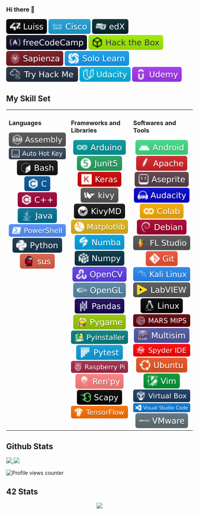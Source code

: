 ### Hi there 👋

<!--
**tde-nico/tde-nico** is a ✨ _special_ ✨ repository because its `README.md` (this file) appears on your GitHub profile.

Here are some ideas to get you started:

- 🔭 I’m currently working on ...
- 🌱 I’m currently learning ...
- 👯 I’m looking to collaborate on ...
- 🤔 I’m looking for help with ...
- 💬 Ask me about ...
- 📫 How to reach me: ...
- 😄 Pronouns: ...
- ⚡ Fun fact: ...


-->

<div align="left">
	<img src="badges/learn/42_Luiss.svg"/>
	<img src="badges/learn/Cisco.svg"/>
	<img src="badges/learn/edX.svg"/>
	<img src="badges/learn/freeCodeCamp.svg"/>
	<img src="badges/learn/Hack_the_Box.svg"/>
	<img src="badges/learn/Sapienza.svg"/>
	<img src="badges/learn/Solo_Learn.svg"/>
	<img src="badges/learn/Try_Hack_Me.svg"/>
	<img src="badges/learn/Udacity.svg"/>
	<img src="badges/learn/Udemy.svg"/>
</div>

## My Skill Set
<table><tr><td valign="top" width="33%">

### Languages
<div align="center">
	<img src="badges/languages/Assembly.svg"/>
	<img src="badges/languages/Auto_Hot_Key.svg"/>
	<img src="badges/languages/Bash.svg"/>
	<img src="badges/languages/C.svg"/>
	<img src="badges/languages/C++.svg"/>
	<img src="badges/languages/Java.svg"/>
	<img src="badges/languages/PowerShell.svg"/>
	<img src="badges/languages/Python.svg"/>
	<a href="http://tinyurl.com/s63ve48">
		<img src="badges/others/sus.svg" />
	</a>

</div>

</td><td valign="top" width="33%">

### Frameworks and Libraries
<div align="center">
	<img src="badges/frameworks_and_libraries/Arduino.svg"/>
	<img src="badges/frameworks_and_libraries/Junit5.svg"/>
	<img src="badges/frameworks_and_libraries/Keras.svg"/>
	<img src="badges/frameworks_and_libraries/kivy.svg"/>
	<img src="badges/frameworks_and_libraries/KivyMD.svg"/>
	<img src="badges/frameworks_and_libraries/Matplotlib.svg"/>
	<img src="badges/frameworks_and_libraries/Numba.svg"/>
	<img src="badges/frameworks_and_libraries/Numpy.svg"/>
	<img src="badges/frameworks_and_libraries/OpenCV.svg"/>
	<img src="badges/frameworks_and_libraries/OpenGL.svg"/>
	<img src="badges/frameworks_and_libraries/pandas.svg"/>
	<img src="badges/frameworks_and_libraries/Pygame.svg"/>
	<img src="badges/frameworks_and_libraries/Pyinstaller.svg"/>
	<img src="badges/frameworks_and_libraries/Pytest.svg"/>
	<img src="badges/frameworks_and_libraries/Raspberry_Pi.svg"/>
	<img src="badges/frameworks_and_libraries/Ren_py.svg"/>
	<img src="badges/frameworks_and_libraries/Scapy.svg"/>
	<img src="badges/frameworks_and_libraries/TensorFlow.svg"/>

</div>
	
</td><td valign="top" width="33%">

### Softwares and Tools
<div align="center">
	<img src="badges/softwares_and_tools/Android.svg"/>
	<img src="badges/softwares_and_tools/Apache.svg"/>
	<img src="badges/softwares_and_tools/Aseprite.svg"/>
	<img src="badges/softwares_and_tools/Audacity.svg"/>
	<img src="badges/softwares_and_tools/Colab.svg"/>
	<img src="badges/softwares_and_tools/Debian.svg"/>
	<img src="badges/softwares_and_tools/FL_Studio.svg"/>
	<img src="badges/softwares_and_tools/Git.svg"/>
	<img src="badges/softwares_and_tools/Kali_Linux.svg"/>
	<img src="badges/softwares_and_tools/LabVIEW.svg"/>
	<img src="badges/softwares_and_tools/Linux.svg"/>
	<img src="badges/softwares_and_tools/MARS_MIPS.svg"/>
	<img src="badges/softwares_and_tools/Multisim.svg"/>
	<img src="badges/softwares_and_tools/Spyder_IDE.svg"/>
	<img src="badges/softwares_and_tools/Ubuntu.svg"/>
	<img src="badges/softwares_and_tools/Vim.svg"/>
	<img src="badges/softwares_and_tools/Virtual_Box.svg"/>
	<img src="badges/softwares_and_tools/Visual_Studio_Code.svg"/>
	<img src="badges/softwares_and_tools/VMware.svg"/>
</div>

</td></tr></table>  



## Github Stats

<tr>
<td>
	<a href="https://github.com/tde-nico">
		<img src="https://github-readme-stats.vercel.app/api?username=tde-nico&show_icons=true&count_private=true&hide_border=true&theme=nightowl" style="width: 50%">
	</a> 
</td>
<td>
	<a href="https://github.com/tde-nico?tab=repositories">
		<img src="https://github-readme-stats.vercel.app/api/top-langs/?username=tde-nico&hide_border=true&layout=compact&theme=nightowl" style="width: 42%">
	</a>
</td>
</tr>



![Profile views counter](https://komarev.com/ghpvc/?username=tde-nico&&style=flat-square)


## 42 Stats

<div align="center">
<table><tr>
	<img src="https://badge42.vercel.app/api/v2/cl3lgho45001109mpqdw212jx/stats?cursusId=21&coalitionId=124" />
</tr></table>
</div>
